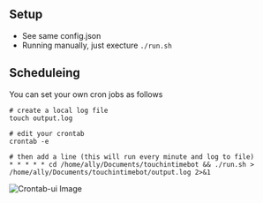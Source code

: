 ## Setup

- See same config.json
- Running manually, just execture `./run.sh`

## Scheduleing

You can set your own cron jobs as follows

```
# create a local log file
touch output.log

# edit your crontab
crontab -e

# then add a line (this will run every minute and log to file)
* * * * * cd /home/ally/Documents/touchintimebot && ./run.sh > /home/ally/Documents/touchintimebot/output.log 2>&1
```

![Crontab-ui Image](./crontab-ui.png)